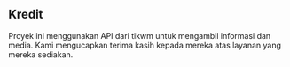 ## Kredit

Proyek ini menggunakan API dari tikwm untuk mengambil informasi dan media. Kami mengucapkan terima kasih kepada mereka atas layanan yang mereka sediakan.
